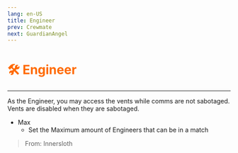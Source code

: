```yaml
---
lang: en-US
title: Engineer
prev: Crewmate
next: GuardianAngel
---
```


# <font color="#FF6A00">🛠️ <b>Engineer</b></font> <Badge text="Vanilla" type="tip" vertical="middle"/>
---

As the Engineer, you may access the vents while comms are not sabotaged.<br>
Vents are disabled when they are sabotaged.
* Max
  * Set the Maximum amount of Engineers that can be in a match

> From: Innersloth